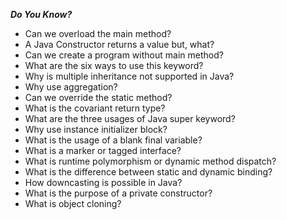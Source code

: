 
***Do You Know?***

- Can we overload the main method?
- A Java Constructor returns a value but, what?
- Can we create a program without main method?
- What are the six ways to use this keyword?
- Why is multiple inheritance not supported in Java?
- Why use aggregation?
- Can we override the static method?
- What is the covariant return type?
- What are the three usages of Java super keyword?
- Why use instance initializer block?
- What is the usage of a blank final variable?
- What is a marker or tagged interface?
- What is runtime polymorphism or dynamic method dispatch?
- What is the difference between static and dynamic binding?
- How downcasting is possible in Java?
- What is the purpose of a private constructor?
- What is object cloning?